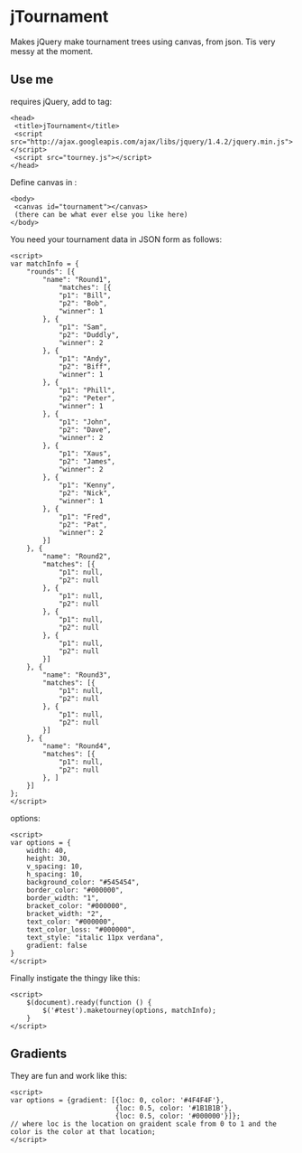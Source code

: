 jTournament
===========

Makes jQuery make tournament trees using canvas, from json. Tis very messy at the moment.

Use me
------

requires jQuery, add to <head> tag:

    <head>
     <title>jTournament</title>
     <script src="http://ajax.googleapis.com/ajax/libs/jquery/1.4.2/jquery.min.js"></script> 
     <script src="tourney.js"></script>
    </head>

Define canvas in <body>:

    <body>
     <canvas id="tournament"></canvas>
     (there can be what ever else you like here)
    </body>

You need your tournament data in JSON form as follows:

    <script>
    var matchInfo = {
        "rounds": [{
            "name": "Round1",
                "matches": [{
                "p1": "Bill",
                "p2": "Bob",
                "winner": 1
            }, {
                "p1": "Sam",
                "p2": "Duddly",
                "winner": 2
            }, {
                "p1": "Andy",
                "p2": "Biff",
                "winner": 1
            }, {
                "p1": "Phill",
                "p2": "Peter",
                "winner": 1
            }, {
                "p1": "John",
                "p2": "Dave",
                "winner": 2
            }, {
                "p1": "Xaus",
                "p2": "James",
                "winner": 2
            }, {
                "p1": "Kenny",
                "p2": "Nick",
                "winner": 1
            }, {
                "p1": "Fred",
                "p2": "Pat",
                "winner": 2
            }]
        }, {
            "name": "Round2",
            "matches": [{
                "p1": null,
                "p2": null
            }, {
                "p1": null,
                "p2": null
            }, {
                "p1": null,
                "p2": null
            }, {
                "p1": null,
                "p2": null
            }]
        }, {
            "name": "Round3",
            "matches": [{
                "p1": null,
                "p2": null
            }, {
                "p1": null,
                "p2": null
            }]
        }, {
            "name": "Round4",
            "matches": [{
                "p1": null,
                "p2": null
            }, ]
        }]
    };
    </script>

options:

    <script>
    var options = {
        width: 40,
        height: 30,
        v_spacing: 10,
        h_spacing: 10,
        background_color: "#545454",
        border_color: "#000000",
        border_width: "1",
        bracket_color: "#000000",
        bracket_width: "2",
        text_color: "#000000",
        text_color_loss: "#000000",
        text_style: "italic 11px verdana",
        gradient: false
    }
    </script>

Finally instigate the thingy like this:

    <script>
        $(document).ready(function () {
            $('#test').maketourney(options, matchInfo);
        }
    </script>

Gradients
---------

They are fun and work like this:

    <script>
    var options = {gradient: [{loc: 0, color: '#4F4F4F'},
                              {loc: 0.5, color: '#1B1B1B'},
                              {loc: 0.5, color: '#000000'}]};
    // where loc is the location on graident scale from 0 to 1 and the color is the color at that location;
    </script>
